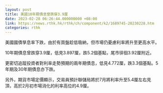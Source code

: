 ```yaml
---
layout: post
title: 美國10年期債息曾跌穿3.9厘
date: 2023-02-28 06:26:44.000000000 +08:00
link: https://news.rthk.hk/rthk/ch/component/k2/1689745-20230228.htm
categories: rthk
---
```


美國國債孳息率下跌，由於有買盤趁低吸納，但市場仍憂慮利率將升至更高水平。

10年期債息曾跌穿3.9厘，低見3.897厘，跌5.2個基點，尾市徘徊3.92厘附近。

更密切追蹤投資者對利率走勢預期的兩年期債息，低見4.772厘，跌3.3個基點。5年期及30年期債息亦下跌。

另外，期貨市場定價顯示，交易員預計聯儲局將於7月將利率升至5.4厘左右見頂，高於2月初市場消化的利率高位的4.9厘。
